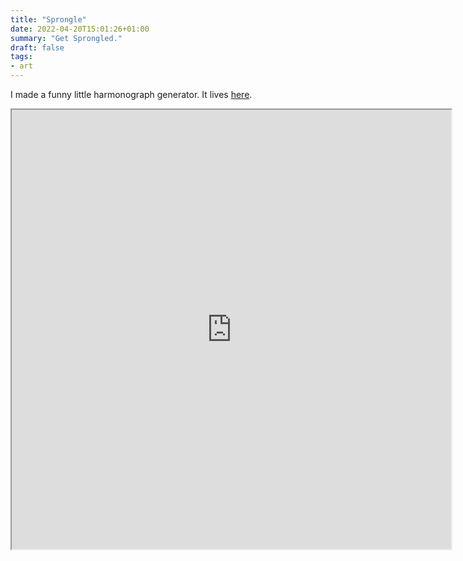 ```yaml
---
title: "Sprongle"
date: 2022-04-20T15:01:26+01:00
summary: "Get Sprongled."
draft: false
tags:
- art
---
```


I made a funny little harmonograph generator. It lives [here](https://sprongle.fishlasers.co.uk).

<iframe src="https://sprongle.fishlasers.co.uk/" height="703" width ="703"></iframe>

